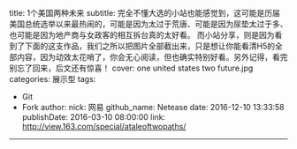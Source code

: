 title: 1个美国两种未来
subtitle: 完全不懂大选的小站也能感觉到，这可能是历届美国总统选举以来最热闹的，可能是因为太过于荒唐、可能是因为尿垫太过于多、也可能是因为地产商与女政客的相互拆台真的太好看。 而小站分享，则是因为看到了下面的这支作品，我们之所以把图片全部截出来，只是想让你能看清H5的全部内容，因为动效太花哨了，你会无心阅读，但也确实特别好看。另外记得，看完别忘了回来，后文还有惊喜！
cover: one united states two future.jpg
categories: 展示型
tags:
  - Git
  - Fork
author:
  nick: 网易
  github_name: Netease
date: 2016-12-10 13:33:58
publishDate: 2016-03-10 08:00:00
link: http://view.163.com/special/ataleoftwopaths/
---

<!-- more -->
